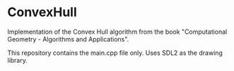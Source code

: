 # ConvexHull
Implementation of the Convex Hull algorithm from the book "Computational Geometry - Algorithms and Applications".

This repository contains the main.cpp file only. Uses SDL2 as the drawing library.
